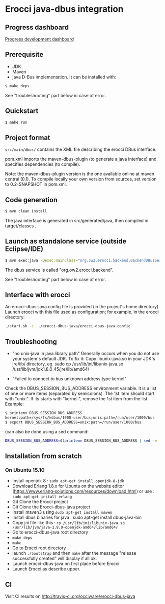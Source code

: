 # Erocci java-dbus integration

## Progress dashboard
[Progress development dashboard](doc/devstatus.md)

## Prerequisite

* JDK
* Maven
* java D-Bus implementation. It can be installed with:

```sh
$ make deps
```

See "troubleshooting" part below in case of error.

## Quickstart

```sh
$ make run
```

## Project format

`src/main/dbus/` contains the XML file describing the erocci DBus interface.

pom.xml imports the maven-dbus-plugin (to generate a java interface)
and specifies dependencies (to compile).

Note: the maven-dbus-plugin version is the one available online at
maven central (0.1). To compile locally your own version from sources,
set version to 0.2-SNAPSHOT in pom.xml.

## Code generation

```sh
$ mvn clean install
```
The java interface is generated in src/generated/java, then compiled in
target/classes .

## Launch as standalone service (outside Eclipse/IDE)

```sh
$ mvn exec:java -Dexec.mainClass="org.ow2.erocci.backend.BackendDBusService"
```

The dbus service is called "org.ow2.erocci.backend".

See "troubleshooting" part below in case of error.

## Interface with erocci

An erocci-dbus-java.config file is provided (in the project's home directory).
Launch erocci with this file used as configuration; for example, in the erocci directory:

```sh
./start.sh -c ../erocci-dbus-java/erocci-dbus-java.config
```

## Troubleshooting


* "no unix-java in java.library.path"
Generally occurs when you do not use your system's default JDK. To fix it:
Copy libunix-java.so in your JDK's jre/lib/<arch> directory, eg.
sudo cp /usr/lib/jni/libunix-java.so /usr/lib/jvm/jdk1.8.0_45/jre/lib/amd64/

* "Failed to connect to bus unknown address type kernel"

Check the DBUS_SESSION_BUS_ADDRESS environment variable. It is a list of one or more items (separated by semicolons).
The 1st item should start with "unix:". If its starts with "kernel:", remove the 1st item from the list.
Example:
```sh
$ printenv DBUS_SESSION_BUS_ADDRESS
kernel:path=/sys/fs/kdbus/1000-user/bus;unix:path=/run/user/1000/bus
$ export DBUS_SESSION_BUS_ADDRESS=unix:path=/run/user/1000/bus
```

(can also be done using a sed command:
```sh
DBUS_SESSION_BUS_ADDRESS=$(printenv DBUS_SESSION_BUS_ADDRESS | sed -e 's/kernel:.*;//' ).
```

## Installation from scratch
### On Ubuntu 15.10
* Install openjdk 8 : ```sudo apt-get install openjdk-8-jdk``` 
* Download Erlang 1.8.x for Ubuntu on the website editor (https://www.erlang-solutions.com/resources/download.html) or use : 
```sudo apt-get install erlang```
* Git Clone the Erocci project
* Git Clone the Erocci-dbus-java project
* Install maven3 using  ```sudo apt-get install maven```
* Install dbus binaries for java : sudo apt-get install dbus-java-bin
* Copy jni file like this : ```cp /usr/lib/jni/libunix-java.so /usr/lib/jvm/java-1.8.0-openjdk-amd64/lib/amd64/```
* Go to erocci-dbus-java root directory
* ```make deps```
* ```make```
* Go to Erocci root directory
* launch ```./bootstrap``` and then ```make``` after the message "release successfully created" will display if all ok.
* Launch erocci-dbus-java on first place before Erocci
* Launch Erocci as describe upper.

## CI

Visit CI results on http://travis-ci.org/occiware/erocci-dbus-java

